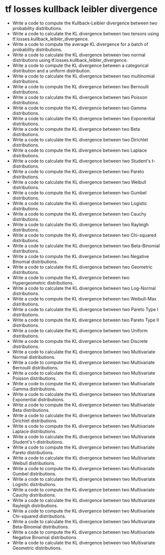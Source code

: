 # tf losses kullback leibler divergence

- Write a code to compute the Kullback-Leibler divergence between two probability distributions.
- Write a code to calculate the KL divergence between two tensors using tf.losses.kullback_leibler_divergence.
- Write a code to compute the average KL divergence for a batch of probability distributions.
- Write a code to calculate the KL divergence between two normal distributions using tf.losses.kullback_leibler_divergence.
- Write a code to compute the KL divergence between a categorical distribution and a uniform distribution.
- Write a code to calculate the KL divergence between two multinomial distributions.
- Write a code to compute the KL divergence between two Bernoulli distributions.
- Write a code to calculate the KL divergence between two Poisson distributions.
- Write a code to compute the KL divergence between two Gamma distributions.
- Write a code to calculate the KL divergence between two Exponential distributions.
- Write a code to compute the KL divergence between two Beta distributions.
- Write a code to calculate the KL divergence between two Dirichlet distributions.
- Write a code to compute the KL divergence between two Laplace distributions.
- Write a code to calculate the KL divergence between two Student's t-distributions.
- Write a code to compute the KL divergence between two Pareto distributions.
- Write a code to calculate the KL divergence between two Weibull distributions.
- Write a code to compute the KL divergence between two Gumbel distributions.
- Write a code to calculate the KL divergence between two Logistic distributions.
- Write a code to compute the KL divergence between two Cauchy distributions.
- Write a code to calculate the KL divergence between two Rayleigh distributions.
- Write a code to compute the KL divergence between two Chi-squared distributions.
- Write a code to calculate the KL divergence between two Beta-Binomial distributions.
- Write a code to compute the KL divergence between two Negative Binomial distributions.
- Write a code to calculate the KL divergence between two Geometric distributions.
- Write a code to compute the KL divergence between two Hypergeometric distributions.
- Write a code to calculate the KL divergence between two Log-Normal distributions.
- Write a code to compute the KL divergence between two Weibull-Max distributions.
- Write a code to calculate the KL divergence between two Pareto Type I distributions.
- Write a code to compute the KL divergence between two Pareto Type II distributions.
- Write a code to calculate the KL divergence between two Uniform distributions.
- Write a code to compute the KL divergence between two Discrete distributions.
- Write a code to calculate the KL divergence between two Multivariate Normal distributions.
- Write a code to compute the KL divergence between two Multivariate Bernoulli distributions.
- Write a code to calculate the KL divergence between two Multivariate Poisson distributions.
- Write a code to compute the KL divergence between two Multivariate Gamma distributions.
- Write a code to calculate the KL divergence between two Multivariate Exponential distributions.
- Write a code to compute the KL divergence between two Multivariate Beta distributions.
- Write a code to calculate the KL divergence between two Multivariate Dirichlet distributions.
- Write a code to compute the KL divergence between two Multivariate Laplace distributions.
- Write a code to calculate the KL divergence between two Multivariate Student's t-distributions.
- Write a code to compute the KL divergence between two Multivariate Pareto distributions.
- Write a code to calculate the KL divergence between two Multivariate Weibull distributions.
- Write a code to compute the KL divergence between two Multivariate Gumbel distributions.
- Write a code to calculate the KL divergence between two Multivariate Logistic distributions.
- Write a code to compute the KL divergence between two Multivariate Cauchy distributions.
- Write a code to calculate the KL divergence between two Multivariate Rayleigh distributions.
- Write a code to compute the KL divergence between two Multivariate Chi-squared distributions.
- Write a code to calculate the KL divergence between two Multivariate Beta-Binomial distributions.
- Write a code to compute the KL divergence between two Multivariate Negative Binomial distributions.
- Write a code to calculate the KL divergence between two Multivariate Geometric distributions.